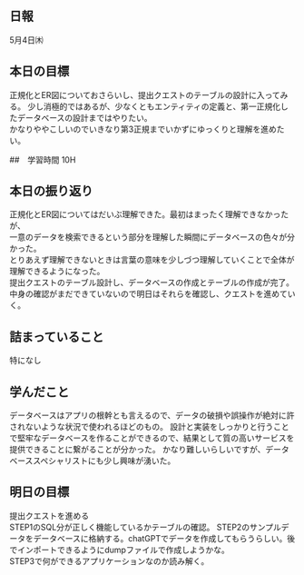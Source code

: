 ## 日報
5月4日㈭

## 本日の目標
正規化とER図についておさらいし、提出クエストのテーブルの設計に入ってみる。
少し消極的ではあるが、少なくともエンティティの定義と、第一正規化したデータベースの設計まではやりたい。   
かなりややこしいのでいきなり第3正規までいかずにゆっくりと理解を進めたい。

##　学習時間
10H

## 本日の振り返り
正規化とER図についてはだいぶ理解できた。最初はまったく理解できなかったが、  
一意のデータを検索できるという部分を理解した瞬間にデータベースの色々が分かった。  
とりあえず理解できないときは言葉の意味を少しづつ理解していくことで全体が理解できるようになった。  
提出クエストのテーブル設計し、データベースの作成とテーブルの作成が完了。  
中身の確認がまだできていないので明日はそれらを確認し、クエストを進めていく。

## 詰まっていること
特になし

## 学んだこと
データベースはアプリの根幹とも言えるので、データの破損や誤操作が絶対に許されないような状況で使われるほどのもの。
設計と実装をしっかりと行うことで堅牢なデータベースを作ることができるので、結果として質の高いサービスを提供できることに繋がることが分かった。
かなり難しいらしいですが、データベーススペシャリストにも少し興味が湧いた。

## 明日の目標
提出クエストを進める  
STEP1のSQL分が正しく機能しているかテーブルの確認。
STEP2のサンプルデータをデータベースに格納する。chatGPTでデータを作成してもらうらしい。後でインポートできるようにdumpファイルで作成しようかな。  
STEP3で何ができるアプリケーションなのか読み解く。
